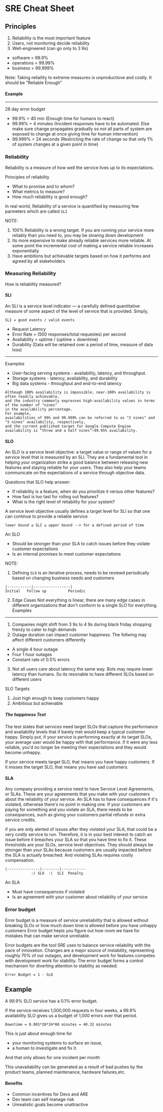 # SRE Cheat Sheet

## Principles
1. Reliability is the most important feature
2. Users, not monitoring decide reliability
3. Well-engineered (can go only to 3 9s)
 - software = 99.9%
 - operations = 99.99%
 - business = 99.999%
 
Note: Taking reliaility to extreme measures is unproductiove and costly. It should be "Reliable Enough"

#### Example
---
28 day error budget
- 99.9% = 40 min (Enough time for humans to react)
- 99.99% = 4 minutes 
(Incident responses have to be automated. 
Else make sure change propagates gradually so not all parts of system 
are exposed to change at once giving time for human intervention)
- 99.999% = 24 seconds (Restricting the rate of change so that only 1% of system changes at a given point in time)

### Reliability
Reliability is a measure of how well the service lives up to its expectations.

Principles of reliability
  - What to promise and to whom?
  - What metrics to measure?
  - How much reliability is good enough?
  
In real world, Reliability of a service is quantified by measuring few parmeters which are called `SLI`

NOTE: 
1. 100% Reliability is a wrong target. If you are running your service more reliably than you need to, you may be slowing down development
2. Its more expensive to make already reliable services more reliable. At some point the incremental cost of making a service reliable increases exponentially
3. Have ambitions but achievable targets based on how it performs and agreed by all stakeholders

### Measuring Reliability
How is reliability measured?
#### SLI
An SLI is a service level indicator — a carefully defined quantitative measure of some aspect of the level of service that is provided.
Simply,
```
SLI = good events / valid events
```
- Request Latency
- Error Rate = (500 responses/total requestes) per second
- Availability = uptime / (uptime + downtime)
- Durability (Data will be retained over a period of time, measure of data loss)

---
Examples

- User-facing serving systems - availability, latency, and throughput.
- Storage systems - latency, availability, and durability
- Big data systems - throughput and end-to-end latency

```
Although 100% availability is impossible, near-100% availability is often readily achievable, 
and the industry commonly expresses high-availability values in terms of the number of "nines" 
in the availability percentage. 
For example, 
availabilities of 99% and 99.999% can be referred to as "2 nines" and "5 nines" availability, respectively, 
and the current published target for Google Compute Engine availability is “three and a half nines”—99.95% availability.
```
#### SLO
An SLO is a service level objective: a target value or range of values for a service level that is measured by an SLI.
They are a fundamental tool in helping your organization strike a good balance between releasing new features and staying reliable for your users. 
They also help your teams communicate on the expectations of a service through objective data.

Questions that SLO help answer:
- If reliability is a feature, when do you prioritize it versus other features?
- How fast is too tast for rolling out features?
- What is the right level of reliability for your system?
  
A service level objective usually defines a target level for SLI so that one can continue to provide a reliable service
```
lower bound ≤ SLI ≤ upper bound --> for a defined period of time
```
An SLO
- Should be stronger than your SLA to catch issues before they violate customer expectations
- Is an internal promises to meet customer expectations

NOTE:
1. Defining `SLO` is an iterative process, needs to be reviewd periodically based on changing business needs and customers
```
|-----------|-----------------|
Initial   Follow up          Periodic
```
2. Edge Cases
Not everything is linear, there are many edge cases in different organizations that don't conform to a single SLO for everything.
Examples
---
1. Companies might shift from 3 9s to 4 9s during black friday shopping frenzy to cater to high demands
2. Outage duration can impact customer happiness. The follwing may affect different customers differently
 - A single 4 hour outage
 - Four 1 hour outages
 - Constant rate of 0.5% errors
3. Not all users care about latency the same way. Bots may require lower latency than humans. So its resonable to have different SLOs based on different users

SLO Targets
1. Just high enough to keep customers happy
2. Ambitious but achievable
 
##### The happiness Test
The test states that services need target SLOs that capture the performance and availability levels that if barely met would keep a typical customer happy. 
Simply put, if your service is performing exactly at its target SLOs, your average user would be happy with that performance. 
If it were any less reliable, you'd no longer be meeting their expectations and they would become unhappy. 

If your service meets target SLO, that means you have happy customers. If it misses the target SLO, that means you have sad customers. 

#### SLA
Any company providing a service need to have Service Level Agreements, or SLAs. These are your agreements that you make with your customers about the reliability of your service. An SLA has to have consequences if it's violated, otherwise there's no point in making one. If your customers are paying for something and you violate an SLA, there needs to be consequences, such as giving your customers partial refunds or extra service credits.

if you are only alerted of issues after they violated your SLA, that could be a very costly service to run. Therefore, it is in your best interest to catch an issue before it breaches your SLA so that you have time to fix it. These thresholds are your SLOs, service level objectives. They should always be stronger than your SLAs because customers are usually impacted before the SLA is actually breached. And violating SLAs requires costly compensation. 

```
|---------------|--------|-----------
            :) SLO  :(  SLI  Penalty
```
An SLA
- Must have consequences if violated
- Is an agreement with your customer about reliability of your service

### Error budget
Error budget is a measure of service unreliability that is allowed without breaking SLOs or how much down time is allowed before you have unhappy customers
Error budget hepls you figure out how room we have for mistakes that can make service unreliable.

Error budgets are the tool SRE uses to balance service reliability with the pace of innovation. Changes are a major source of instability, representing roughly 70% of our outages, and development work for features competes with development work for stability. 
The error budget forms a control mechanism for diverting attention to stability as needed.

```
Error Budget = 1 - SLO
```
Example
---
A 99.9% SLO service has a 0.1% error budget.

If the service receives 1,000,000 requests in four weeks, a 99.9% availability SLO gives us a budget of 1,000 errors over that period.
```
Downtime = 0.001*28*24*60 minutes = 40.32 minutes
```
This is just about enough time for 
- your monitoring systems to surface an issue, 
- a human to investigate and fix it. 

And that only allows for one incident per month

This unavailability can be generated as a result of bad pushes by the product teams, planned maintenance, hardware failures,etc.

#### Benefits
- Common incentives for Devs and ARE
- Dev team can self manage risk
- Unrealistic goals become unattractive
